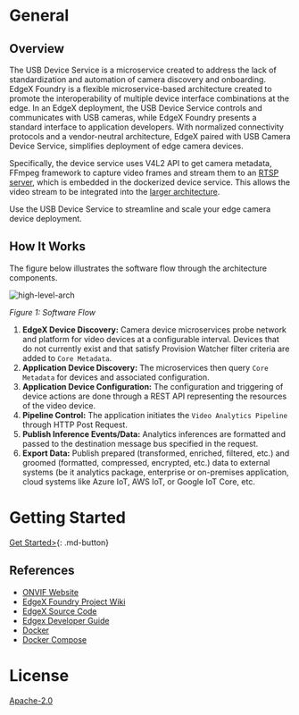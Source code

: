 # General

## Overview
The USB Device Service is a microservice created to address the lack of standardization and automation of camera discovery and onboarding. EdgeX Foundry is a flexible microservice-based architecture created to promote the interoperability of multiple device interface combinations at the edge. In an EdgeX deployment, the USB Device Service controls and communicates with USB cameras, while EdgeX Foundry presents a standard interface to application developers. With normalized connectivity protocols and a vendor-neutral architecture, EdgeX paired with USB Camera Device Service, simplifies deployment of edge camera devices.

Specifically, the device service uses V4L2 API to get camera metadata, FFmpeg framework to capture video frames and stream them to an [RTSP server](https://github.com/aler9/rtsp-simple-server), which is embedded in the dockerized device service. This allows the video stream to be integrated into the [larger architecture](#how-it-works).

Use the USB Device Service to streamline and scale your edge camera device deployment. 


## How It Works

The figure below illustrates the software flow through the architecture components.

![high-level-arch](./images/USBDeviceServiceArch.png)
<p align="left">
      <i>Figure 1: Software Flow</i>
</p>

1. **EdgeX Device Discovery:** Camera device microservices probe network and platform for video devices at a configurable interval. Devices that do not currently exist and that satisfy Provision Watcher filter criteria are added to `Core Metadata`.
2. **Application Device Discovery:** The microservices then query `Core Metadata` for devices and associated configuration.
3. **Application Device Configuration:** The configuration and triggering of device actions are done through a REST API representing the resources of the video device.
4. **Pipeline Control:** The application initiates the `Video Analytics Pipeline` through HTTP Post Request.
5. **Publish Inference Events/Data:** Analytics inferences are formatted and passed to the destination message bus specified in the request.
6. **Export Data:** Publish prepared (transformed, enriched, filtered, etc.) and groomed (formatted, compressed, encrypted, etc.) data to external systems (be it analytics package, enterprise or on-premises application, cloud systems like Azure IoT, AWS IoT, or Google IoT Core, etc.


# Getting Started

[Get Started>](./walkthrough/setup.md){: .md-button}


## References
- [ONVIF Website](https://www.onvif.org)  
- [EdgeX Foundry Project Wiki](https://wiki.edgexfoundry.org/)  
- [EdgeX Source Code](https://github.com/edgexfoundry)  
- [Edgex Developer Guide](../../../../../getting-started/)
- [Docker](https://docs.docker.com/engine/install/ubuntu/#install-using-the-repository)
- [Docker Compose](https://docs.docker.com/compose/install/#install-compose)


# License
[Apache-2.0](https://github.com/edgexfoundry/device-usb-camera/blob/main/LICENSE)
